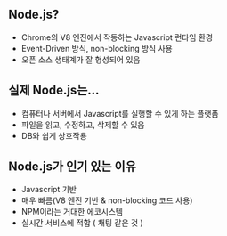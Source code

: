 ## Node.js?

- Chrome의 V8 엔진에서 작동하는 Javascript 런타임 환경
- Event-Driven 방식, non-blocking 방식 사용
- 오픈 소스 생태계가 잘 형성되어 있음

## 실제 Node.js는...

- 컴퓨터나 서버에서 Javascript를 실행할 수 있게 하는 플랫폼
- 파일을 읽고, 수정하고, 삭제할 수 있음
- DB와 쉽게 상호작용

## Node.js가 인기 있는 이유

- Javascript 기반
- 매우 빠름(V8 엔진 기반 & non-blocking 코드 사용)
- NPM이라는 거대한 에코시스템
- 실시간 서비스에 적합 ( 채팅 같은 것 )
